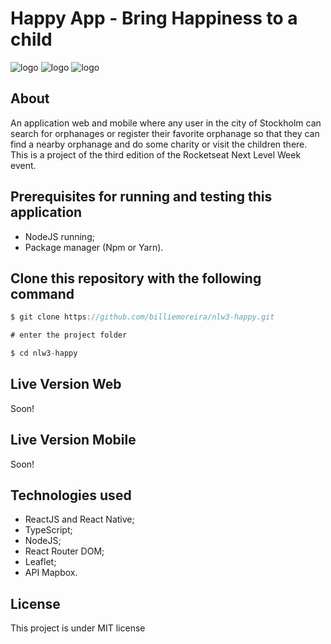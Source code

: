 # Happy App - Bring Happiness to a child

![logo](https://raw.githubusercontent.com/billiemoreira/nlw3-happy/main/src/images/happy-github.png)
![logo](https://raw.githubusercontent.com/billiemoreira/nlw3-happy/main/src/images/happy-github.png)
![logo](https://raw.githubusercontent.com/billiemoreira/nlw3-happy/main/src/images/happy-github.png)

## About

An application web and mobile where any user in the city of Stockholm can search for orphanages or register their favorite orphanage so that they can find a nearby orphanage and do some charity or visit the children there. This is a project of the third edition of the Rocketseat Next Level Week event.

## Prerequisites for running and testing this application

- NodeJS running;
- Package manager (Npm or Yarn).

## Clone this repository with the following command

```js
$ git clone https://github.com/billiemoreira/nlw3-happy.git

# enter the project folder

$ cd nlw3-happy
```

## Live Version Web

Soon!

## Live Version Mobile

Soon!

## Technologies used

- ReactJS and React Native;
- TypeScript;
- NodeJS;
- React Router DOM;
- Leaflet;
- API Mapbox.

## License

This project is under MIT license
